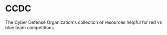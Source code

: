 # CCDC
The Cyber Defense Organization's collection of resources helpful for red vs blue team competitions
